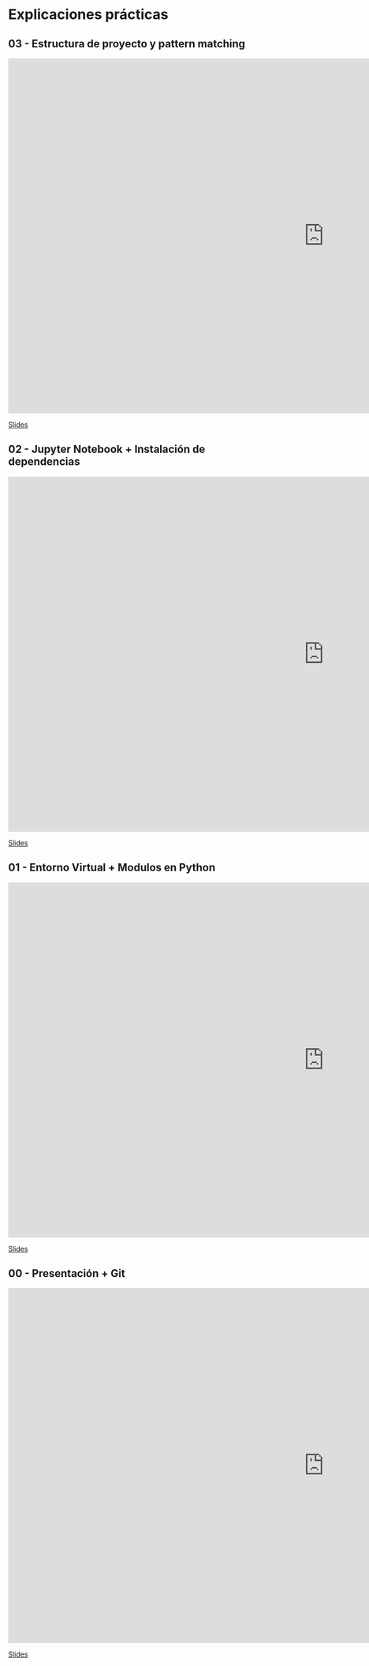 # Explicaciones prácticas

## 03 - Estructura de proyecto y pattern matching

<iframe width="1280" height="720" src="https://www.youtube.com/embed/79fdxnDP2P4" frameborder="0" allowfullscreen></iframe>

[Slides](https://python-unlp.github.io/explicaciones/03-pattern-matching-estructural)

## 02 - Jupyter Notebook + Instalación de dependencias

<iframe width="1280" height="720" src="https://www.youtube.com/embed/70kVu5lXbmQ" frameborder="0" allowfullscreen></iframe>

[Slides](https://python-unlp.github.io/explicaciones/02-jupyter-notebook)

## 01 - Entorno Virtual + Modulos en Python

<iframe width="1280" height="720" src="https://www.youtube.com/embed/p39i973q5t0" frameborder="0" allowfullscreen></iframe>

[Slides](https://python-unlp.github.io/explicaciones/01-git-basico)

## 00 - Presentación + Git

<iframe width="1280" height="720" src="https://www.youtube.com/embed/vT_cpxOzdwI" frameborder="0" allowfullscreen></iframe>

[Slides](https://python-unlp.github.io/explicaciones/00-intro)